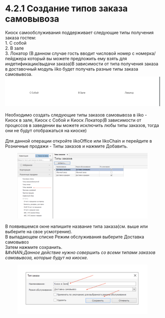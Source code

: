 # 4.2.1 Создание типов заказа самовывоза

Киоск самообслуживания поддерживает следующие типы получения заказа гостем:\
1\. С собой\
2\. В зале\
3\. Локатор (В данном случае гость вводит числовой номер с номерка/пейджера который вы можете предложить ему взять для индетификации/выдачи заказа)В зависимости от типа получения заказа в доставочный модуль iiko будет получать разные типы заказа самовывоза.\
![](<../../../.gitbook/assets/image (1) (1) (1) (1) (1) (1).png>)\
\
Необходимо создать следующие типы заказов самовывоза в iiko - Киоск в залe, Киоск с Собой и Киоск Локатор(В зависимости от процессов в заведении вы можете исключить любы типы заказов, тогда они не будут отображаться на киоске)\
\
Для данной операции откройте iikoOffice или IikoChain и перейдите в Розничные продажи - Типы заказов и нажмите Добавить.

<figure><img src="../../../.gitbook/assets/image (1) (1) (1) (1) (1) (1) (1).png" alt=""><figcaption></figcaption></figure>

В появившемся окне напишите название типа заказа(см. выше или выберите на свое усмотрение).\
В выпадающем списке Режим обслуживания выберите Доставка самовывоз\
Затем нажмите сохранить.\
&#xNAN;_&#x414;анное действие нужно совершить со всеми типами заказов самовывоза, которые будут на киоске._

<figure><img src="../../../.gitbook/assets/image (2) (1) (1) (1).png" alt=""><figcaption></figcaption></figure>
